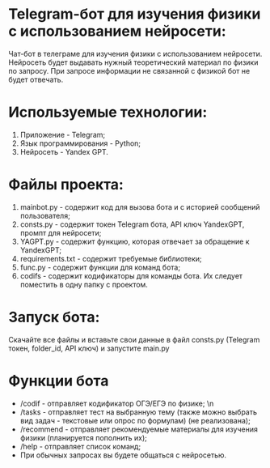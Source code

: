 # Telegram-бот для изучения физики с использованием нейросети:
  Чат-бот в телеграме для изучения физики с использованием нейросети.
Нейросеть будет выдавать нужный теоретический материал по физики по запросу. При запросе информации не связанной с физикой бот не будет отвечать.
# Используемые технологии:
  1. Приложение - Telegram;
  2. Язык программирования - Python;
  3. Нейросеть - Yandex GPT.
# Файлы проекта:
  1. mainbot.py - содержит код для вызова бота и с историей сообщений пользователя;
  2. consts.py - содержит токен Telegram бота, API ключ YandexGPT, промпт для нейросети;
  3. YAGPT.py - содержит функцию, которая отвечает за обращение к YandexGPT;
  4. requirements.txt - содержит требуемые библиотеки;
  5. func.py - содержит функции для команд бота;
  6. codifs - содержит кодификаторы для команды бота. Их следует поместить в одну папку с проектом.
# Запуск бота:
  Скачайте все файлы и вставьте свои данные в файл consts.py (Telegram токен, folder_id, API ключ) и запустите main.py
# Функции бота
- /codif - отправляет кодификатор ОГЭ/ЕГЭ по физике; \n
- /tasks - отправляет тест на выбранную тему (также можно выбрать вид задач - текстовые или опрос по формулам) (не реализована); 
- /recommend - отправляет рекомендуемые материалы для изучения физики (планируется пополнить их); 
- /help - отправляет список команд; 
- При обычных запросах вы будете общаться с нейросетью.
